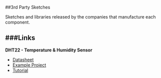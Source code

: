 ##3rd Party Sketches

Sketches and libraries released by the companies that manufacture each component.

###Links
------------------

**DHT22 - Temperature & Humidity Sensor**

* [Datasheet](http://datasheets.maxim-ic.com/en/ds/DS18B20.pdf)
* [Example Project](http://mbed.org/users/snatch59/notebook/onewirecrc/)
* [Tutorial](http://bildr.org/2011/07/ds18b20-arduino/)
